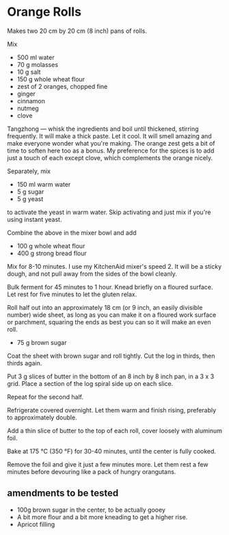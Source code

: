 # Orange Rolls

Makes two 20 cm by 20 cm (8 inch) pans of rolls.

Mix

- 500 ml water
- 70 g molasses
- 10 g salt
- 150 g whole wheat flour
- zest of 2 oranges, chopped fine
- ginger
- cinnamon
- nutmeg
- clove

Tangzhong — whisk the ingredients and boil until thickened, stirring frequently. It will make a thick paste. Let it cool. It will smell amazing and make everyone wonder what you're making. The orange zest gets a bit of time to soften here too as a bonus. My preference for the spices is to add just a touch of each except clove, which complements the orange nicely.

Separately, mix

- 150 ml warm water
- 5 g sugar
- 5 g yeast

to activate the yeast in warm water. Skip activating and just mix if you're using instant yeast.

Combine the above in the mixer bowl and add

- 100 g whole wheat flour
- 400 g strong bread flour

Mix for 8-10 minutes. I use my KitchenAid mixer's speed 2. It will be a sticky dough, and not pull away from the sides of the bowl cleanly. 

Bulk ferment for 45 minutes to 1 hour. Knead briefly on a floured surface. Let rest for five minutes to let the gluten relax.

Roll half out into an approximately 18 cm (or 9 inch, an easily divisible number) wide sheet, as long as you can make it on a floured work surface or parchment, squaring the ends as best you can so it will make an even roll.

- 75 g brown sugar

Coat the sheet with brown sugar and roll tightly. Cut the log in thirds, then thirds again. 

Put 3 g slices of butter in the bottom of an 8 inch by 8 inch pan, in a 3 x 3 grid. Place a section of the log spiral side up on each slice. 

Repeat for the second half.

Refrigerate covered overnight. Let them warm and finish rising, preferably to approximately double. 

Add a thin slice of butter to the top of each roll, cover loosely with aluminum foil. 

Bake at 175 °C (350 °F) for 30-40 minutes, until the center is fully cooked. 

Remove the foil and give it just a few minutes more. Let them rest a few minutes before devouring like a pack of hungry orangutans.

## amendments to be tested

- 100g brown sugar in the center, to be actually gooey
- A bit more flour and a bit more kneading to get a higher rise.
- Apricot filling
